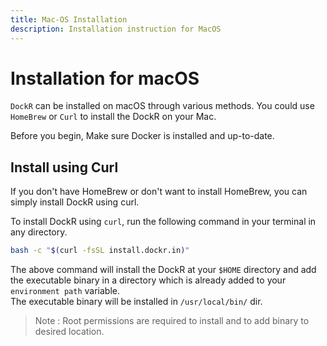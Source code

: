 ```yaml
---
title: Mac-OS Installation
description: Installation instruction for MacOS
---
```


# Installation for macOS

`DockR` can be installed on macOS through various methods. You could use `HomeBrew` or `Curl` to install the DockR on your Mac.

Before you begin, Make sure Docker is installed and up-to-date.

[//]: # (## Install using HomeBrew)
[//]: # (Run the HomeBrew install command on your terminal. You can run the command in any directory.)
[//]: # (```bash)
[//]: # (brew install sharanvelu/dockr/dockr)
[//]: # (```)
[//]: # (The above command will install `DockR` at the HomeBrew installation directory and the executable binary will be added automatically by Homebrew.)

## Install using Curl

If you don't have HomeBrew or don't want to install HomeBrew, you can simply install DockR using curl.

To install DockR using `curl`, run the following command in your terminal in any directory.

```bash
bash -c "$(curl -fsSL install.dockr.in)"
```

The above command will install the DockR at your `$HOME` directory and add the executable binary in a directory which is already added to your `environment path` variable.
<br>
The executable binary will be installed in `/usr/local/bin/` dir.

> Note : Root permissions are required to install and to add binary to desired location.
